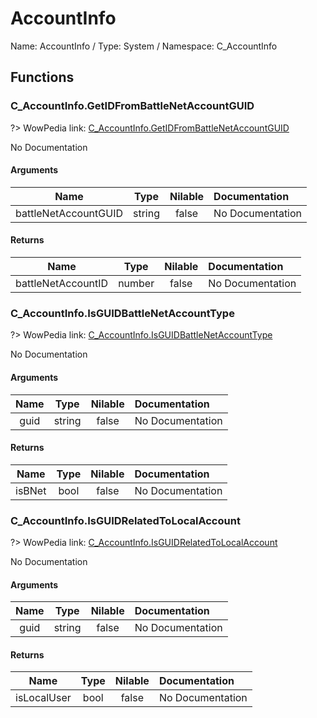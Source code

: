 # AccountInfo

Name: AccountInfo / Type: System / Namespace: C_AccountInfo

## Functions

### C_AccountInfo.GetIDFromBattleNetAccountGUID
?> WowPedia link: [C_AccountInfo.GetIDFromBattleNetAccountGUID](https://wow.gamepedia.com/API_C_AccountInfo.GetIDFromBattleNetAccountGUID)

No Documentation

#### Arguments
|Name|Type|Nilable|Documentation|
|:---:|:---:|:---:|:---|
|battleNetAccountGUID|string|false|No Documentation|
#### Returns
|Name|Type|Nilable|Documentation|
|:---:|:---:|:---:|:---|
|battleNetAccountID|number|false|No Documentation|
### C_AccountInfo.IsGUIDBattleNetAccountType
?> WowPedia link: [C_AccountInfo.IsGUIDBattleNetAccountType](https://wow.gamepedia.com/API_C_AccountInfo.IsGUIDBattleNetAccountType)

No Documentation

#### Arguments
|Name|Type|Nilable|Documentation|
|:---:|:---:|:---:|:---|
|guid|string|false|No Documentation|
#### Returns
|Name|Type|Nilable|Documentation|
|:---:|:---:|:---:|:---|
|isBNet|bool|false|No Documentation|
### C_AccountInfo.IsGUIDRelatedToLocalAccount
?> WowPedia link: [C_AccountInfo.IsGUIDRelatedToLocalAccount](https://wow.gamepedia.com/API_C_AccountInfo.IsGUIDRelatedToLocalAccount)

No Documentation

#### Arguments
|Name|Type|Nilable|Documentation|
|:---:|:---:|:---:|:---|
|guid|string|false|No Documentation|
#### Returns
|Name|Type|Nilable|Documentation|
|:---:|:---:|:---:|:---|
|isLocalUser|bool|false|No Documentation|